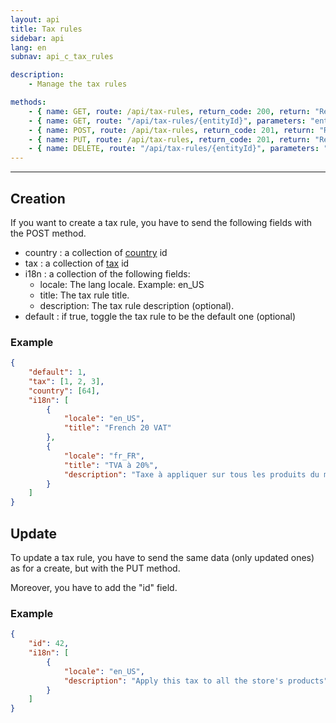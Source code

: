 ```yaml
---
layout: api
title: Tax rules
sidebar: api
lang: en
subnav: api_c_tax_rules

description:
    - Manage the tax rules

methods:
    - { name: GET, route: /api/tax-rules, return_code: 200, return: "Results of the 'tax-rule' loop" }
    - { name: GET, route: "/api/tax-rules/{entityId}", parameters: "entityId: The tax rule id", return_code: 200, return: "Results of the 'tax-rule' loop for entityId" }
    - { name: POST, route: /api/tax-rules, return_code: 201, return: "Results of the 'tax-rule' loop for the created tax rule"}
    - { name: PUT, route: /api/tax-rules, return_code: 201, return: "Results of the 'tax-rule' loop for the updated tax rule" }
    - { name: DELETE, route: "/api/tax-rules/{entityId}", parameters: "entityId: The tax rule id", return_code: 204, return: Nothing }
---
```

---

## Creation

If you want to create a tax rule, you have to send the following fields with the POST method.

- country : a collection of [country](country.html) id
- tax : a collection of [tax](tax.html) id
- i18n  : a collection of the following fields:
    - locale: The lang locale. Example: en\_US 
    - title: The tax rule title. 
    - description: The tax rule description (optional). 
- default : if true, toggle the tax rule to be the default one (optional)

### Example 
```json
{
    "default": 1,
    "tax": [1, 2, 3],
    "country": [64],
    "i18n": [
        {
            "locale": "en_US",
            "title": "French 20 VAT"
        },
        {
            "locale": "fr_FR",
            "title": "TVA à 20%",
            "description": "Taxe à appliquer sur tous les produits du magasin"
        }
    ]
}
```

## Update

To update a tax rule, you have to send the same data (only updated ones) as for a create, but with the PUT method.

Moreover, you have to add the "id" field.

### Example
```json
{
    "id": 42,
    "i18n": [
        {
            "locale": "en_US",
            "description": "Apply this tax to all the store's products"
        }
    ]
}
```
